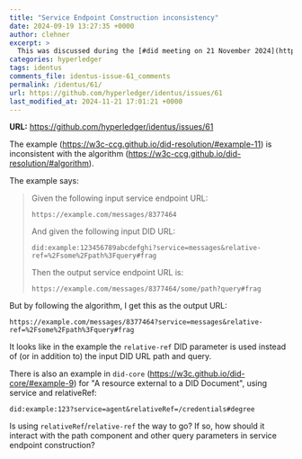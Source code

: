 ```yaml
---
title: "Service Endpoint Construction inconsistency"
date: 2024-09-19 13:27:35 +0000
author: clehner
excerpt: >
  This was discussed during the [#did meeting on 21 November 2024](https://www.w3.org/2024/11/21-did-minutes.html#4c13).
categories: hyperledger
tags: identus
comments_file: identus-issue-61_comments
permalink: /identus/61/
url: https://github.com/hyperledger/identus/issues/61
last_modified_at: 2024-11-21 17:01:21 +0000
---
```



**URL:** https://github.com/hyperledger/identus/issues/61

The example (https://w3c-ccg.github.io/did-resolution/#example-11) is inconsistent with the algorithm (https://w3c-ccg.github.io/did-resolution/#algorithm).

The example says:

> Given the following input service endpoint URL:
>
> `https://example.com/messages/8377464`
>
> And given the following input DID URL:
>
> `did:example:123456789abcdefghi?service=messages&relative-ref=%2Fsome%2Fpath%3Fquery#frag`
>
> Then the output service endpoint URL is:
>
> `https://example.com/messages/8377464/some/path?query#frag`

But by following the algorithm, I get this as the output URL:
```
https://example.com/messages/8377464?service=messages&relative-ref=%2Fsome%2Fpath%3Fquery#frag
```
It looks like in the example the `relative-ref` DID parameter is used instead of (or in addition to) the input DID URL path and query.

There is also an example in `did-core` (https://w3c.github.io/did-core/#example-9) for "A resource external to a DID Document", using service and relativeRef:
```
did:example:123?service=agent&relativeRef=/credentials#degree
```

Is using `relativeRef`/`relative-ref` the way to go? If so, how should it interact with the path component and other query parameters in service endpoint construction?